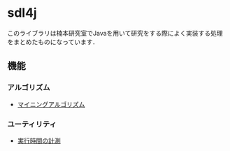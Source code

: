 # sdl4j
このライブラリは楠本研究室でJavaを用いて研究をする際によく実装する処理をまとめたものになっています．

## 機能
### アルゴリズム
- [マイニングアルゴリズム](./doc/algorithm/mining.md)

### ユーティリティ
- [実行時間の計測](./doc/util/measure.md)